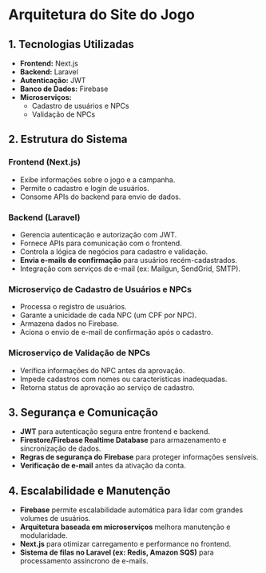 # Arquitetura do Site do Jogo

## **1. Tecnologias Utilizadas**
- **Frontend:** Next.js  
- **Backend:** Laravel  
- **Autenticação:** JWT  
- **Banco de Dados:** Firebase  
- **Microserviços:**
  - Cadastro de usuários e NPCs  
  - Validação de NPCs  

## **2. Estrutura do Sistema**
### **Frontend (Next.js)**
- Exibe informações sobre o jogo e a campanha.  
- Permite o cadastro e login de usuários.  
- Consome APIs do backend para envio de dados.  

### **Backend (Laravel)**
- Gerencia autenticação e autorização com JWT.  
- Fornece APIs para comunicação com o frontend.  
- Controla a lógica de negócios para cadastro e validação.  
- **Envia e-mails de confirmação** para usuários recém-cadastrados.  
- Integração com serviços de e-mail (ex: Mailgun, SendGrid, SMTP).  

### **Microserviço de Cadastro de Usuários e NPCs**
- Processa o registro de usuários.  
- Garante a unicidade de cada NPC (um CPF por NPC).  
- Armazena dados no Firebase.  
- Aciona o envio de e-mail de confirmação após o cadastro.  

### **Microserviço de Validação de NPCs**
- Verifica informações do NPC antes da aprovação.  
- Impede cadastros com nomes ou características inadequadas.  
- Retorna status de aprovação ao serviço de cadastro.  

## **3. Segurança e Comunicação**
- **JWT** para autenticação segura entre frontend e backend.  
- **Firestore/Firebase Realtime Database** para armazenamento e sincronização de dados.  
- **Regras de segurança do Firebase** para proteger informações sensíveis.  
- **Verificação de e-mail** antes da ativação da conta.  

## **4. Escalabilidade e Manutenção**
- **Firebase** permite escalabilidade automática para lidar com grandes volumes de usuários.  
- **Arquitetura baseada em microserviços** melhora manutenção e modularidade.  
- **Next.js** para otimizar carregamento e performance no frontend.  
- **Sistema de filas no Laravel (ex: Redis, Amazon SQS)** para processamento assíncrono de e-mails.  

